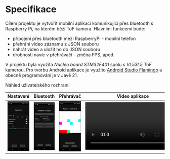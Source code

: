 # Specifikace

Cílem projektu je vytvořit mobilní aplikaci komunikující přes bluetooth s Raspberry Pi, na kterém běží ToF kamera.
Hlavními funkcemi bude:
- připojení přes bluetooth mezi RaspberryPi - mobilní telefon
- přehrání video záznamu z JSON souboru
- nahrát video a uložit ho do JSON souboru
- drobnosti navíc v přehrávači - změna FPS, apod.

V projektu byla využita *Nucleo board STM32F401* spolu s *VL53L5 ToF* kamerou.
Pro tvorbu Android aplikace je využito [Android Studio Flamingo](https://developer.android.com/studio/releases/past-releases/as-flamingo-release-notes) a obecně programování je v Javě 21.

Náhled uživatelského rozhraní:

| Nastavení | Bluetooth | Přehrávač | Video aplikace |
| --- | --- | --- | --- |
| ![Nastaveni](RocnikovyProjekt/nastaveni.png) | ![Bluetooth](RocnikovyProjekt/bluetooth.png) | ![Přehrávač foto](RocnikovyProjekt/camera.png) | ![Video aplikace](RocnikovyProjekt/RP.mp4) |
